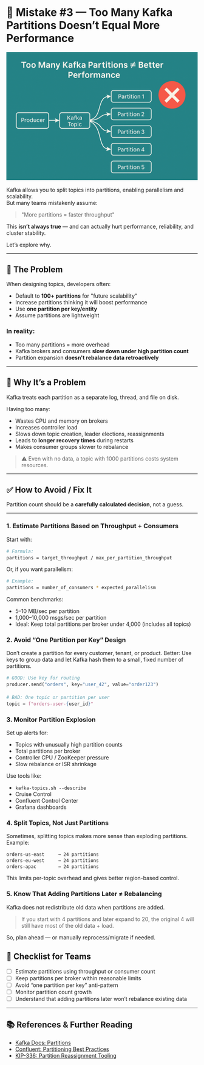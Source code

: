 # 📝 Mistake #3 — Too Many Kafka Partitions Doesn’t Equal More Performance

![Too Many Partitions](../Images/kafka-too-many-partitions.png)

Kafka allows you to split topics into partitions, enabling parallelism and scalability.  
But many teams mistakenly assume:  
> "More partitions = faster throughput"

This **isn’t always true** — and can actually hurt performance, reliability, and cluster stability.

Let’s explore why.

---

## 🔴 The Problem

When designing topics, developers often:

- Default to **100+ partitions** for "future scalability"
- Increase partitions thinking it will boost performance
- Use **one partition per key/entity**
- Assume partitions are lightweight

### In reality:
- Too many partitions = more overhead  
- Kafka brokers and consumers **slow down under high partition count**
- Partition expansion **doesn't rebalance data retroactively**

---

## 🧯 Why It’s a Problem

Kafka treats each partition as a separate log, thread, and file on disk.

Having too many:

- Wastes CPU and memory on brokers  
- Increases controller load  
- Slows down topic creation, leader elections, reassignments  
- Leads to **longer recovery times** during restarts  
- Makes consumer groups slower to rebalance

> ⚠️ Even with no data, a topic with 1000 partitions costs system resources.

---

## ✅ How to Avoid / Fix It

Partition count should be a **carefully calculated decision**, not a guess.

---

### 1. **Estimate Partitions Based on Throughput + Consumers**

Start with:
```bash
# Formula:
partitions = target_throughput / max_per_partition_throughput
```
Or, if you want parallelism:

```bash
# Example:
partitions = number_of_consumers * expected_parallelism
```
Common benchmarks:
- 5–10 MB/sec per partition
- 1,000–10,000 msgs/sec per partition
- Ideal: Keep total partitions per broker under 4,000 (includes all topics)

### 2. Avoid “One Partition per Key” Design

Don’t create a partition for every customer, tenant, or product.
Better: Use keys to group data and let Kafka hash them to a small, fixed number of partitions.
```python
# GOOD: Use key for routing
producer.send("orders", key="user_42", value="order123")

# BAD: One topic or partition per user
topic = f"orders-user-{user_id}"
```

### 3. Monitor Partition Explosion

Set up alerts for:
- Topics with unusually high partition counts
- Total partitions per broker
- Controller CPU / ZooKeeper pressure
- Slow rebalance or ISR shrinkage

Use tools like:
- `kafka-topics.sh --describe`
- Cruise Control
- Confluent Control Center
- Grafana dashboards

### 4. Split Topics, Not Just Partitions

Sometimes, splitting topics makes more sense than exploding partitions.
Example:
```text
orders-us-east     → 24 partitions  
orders-eu-west     → 24 partitions  
orders-apac        → 24 partitions
```
This limits per-topic overhead and gives better region-based control.


### 5. Know That Adding Partitions Later ≠ Rebalancing

Kafka does not redistribute old data when partitions are added.

> If you start with 4 partitions and later expand to 20,
> the original 4 will still have most of the old data + load.

So, plan ahead — or manually reprocess/migrate if needed.

## 🧰 Checklist for Teams

- [ ] Estimate partitions using throughput or consumer count  
- [ ] Keep partitions per broker within reasonable limits  
- [ ] Avoid “one partition per key” anti-pattern  
- [ ] Monitor partition count growth  
- [ ] Understand that adding partitions later won’t rebalance existing data  

---

## 📚 References & Further Reading

- [Kafka Docs: Partitions](https://kafka.apache.org/documentation/#intro_topics)  
- [Confluent: Partitioning Best Practices](https://www.confluent.io/blog/how-to-choose-the-number-of-topic-partitions-in-a-kafka-cluster/)  
- [KIP-336: Partition Reassignment Tooling](https://cwiki.apache.org/confluence/display/KAFKA/KIP-336%3A+Improve+ReassignPartitionsTool)










